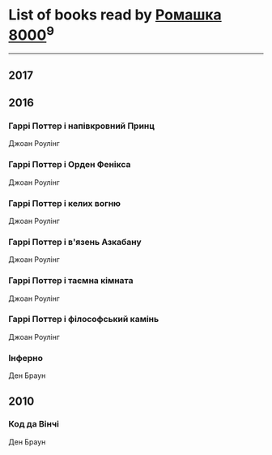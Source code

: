 # List of books read by [Ромашка 8000](https://www.facebook.com/app_scoped_user_id/1367562056650260/)<sup>9</sup>
---

## 2017




## 2016

### Гаррі Поттер і напівкровний Принц
Джоан Роулінг


### Гаррі Поттер і Орден Фенікса
Джоан Роулінг


### Гаррі Поттер і келих вогню
Джоан Роулінг


### Гаррі Поттер і в'язень Азкабану
Джоан Роулінг


### Гаррі Поттер і таємна кімната
Джоан Роулінг


### Гаррі Поттер і філософський камінь
Джоан Роулінг


### Інферно
Ден Браун



## 2010

### Код да Вінчі
Ден Браун




